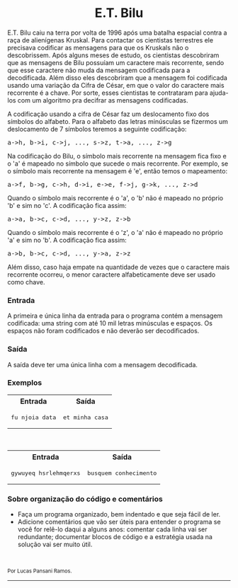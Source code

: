 <h1 style="text-align:center">E.T. Bilu</h1>

<p>
E.T. Bilu caiu na terra por volta de 1996 após uma batalha espacial
contra a raça de alienígenas Kruskal. Para contactar os cientistas
terrestres ele precisava codificar as mensagens para que os Kruskals
não o descobrissem. Após alguns meses de estudo, os cientistas
descobriram que as mensagens de Bilu possuíam um caractere mais
recorrente, sendo que esse caractere não muda da mensagem codificada
para a decodificada.  Além disso eles descobriram que a mensagem foi
codificada usando uma variação da Cifra de César, em que o valor do
caractere mais recorrente é a chave.  Por sorte, esses cientistas te
contrataram para ajuda-los com um algoritmo pra decifrar as mensagens
codificadas.

</p><p>
A codificação usando a cifra de César faz um deslocamento fixo dos
símbolos do alfabeto.  Para o alfabeto das letras minúsculas se
fizermos um deslocamento de 7 símbolos teremos a seguinte codificação:

</p><pre>a-&gt;h, b-&gt;i, c-&gt;j, ..., s-&gt;z, t-&gt;a, ..., z-&gt;g
</pre>

<p>
Na codificação do Bilu, o símbolo mais recorrente na mensagem fica
fixo e o 'a' é mapeado no símbolo que sucede o mais recorrente.  Por
exemplo, se o símbolo mais recorrente na mensagem é 'e', então temos o
mapeamento:

</p><pre>a-&gt;f, b-&gt;g, c-&gt;h, d-&gt;i, e-&gt;e, f-&gt;j, g-&gt;k, ..., z-&gt;d
</pre>

<p>
Quando o símbolo mais recorrente é o 'a', o 'b' não é mapeado no
próprio 'b' e sim no 'c'. A codificação fica assim:

</p><pre>a-&gt;a, b-&gt;c, c-&gt;d, ..., y-&gt;z, z-&gt;b
</pre>

<p>
Quando o símbolo mais recorrente é o 'z', o 'a' não é mapeado no
próprio 'a' e sim no 'b'.  A codificação fica assim:

</p><pre>a-&gt;b, b-&gt;c, c-&gt;d, ..., y-&gt;a, z-&gt;z
</pre>

<p>
Além disso, caso haja empate na quantidade de vezes que o caractere
mais recorrente ocorreu, o menor caractere alfabeticamente deve ser
usado como chave. 


</p><h3>Entrada</h3>
A primeira e única linha da entrada para o programa contém a mensagem
codificada: uma string com até 10 mil letras minúsculas e espaços.  Os
espaços não foram codificados e não deverão ser decodificados.



<h3>Saída</h3>
A saída deve ter uma única linha com a mensagem decodificada.


<h3>Exemplos</h3>

<p>
</p><table class="testcase">
<tbody><tr><th>Entrada</th><th>Saída</th></tr>
<tr><td>
<pre>fu njoia data
</pre>
</td><td>
<pre>et minha casa
</pre>
</td></tr>
</tbody></table>

<br>
<table class="testcase">
<tbody><tr><th>Entrada</th><th>Saída</th></tr>
<tr><td>
<pre>gywuyeq hsrlehmqerxs
</pre>
</td><td>
<pre>busquem conhecimento
</pre>
</td></tr>
</tbody></table>


<h3>Sobre organização do código e comentários</h3>

<ul>
<li>
Faça um programa organizado, bem indentado e que seja fácil de ler.
</li><li>
Adicione comentários que vão ser úteis para entender o programa se
você for relê-lo daqui a alguns anos: comentar cada linha vai ser
redundante; documentar blocos de código e a estratégia usada na
solução vai ser muito útil.
</li></ul>



<p>&nbsp;
</p><p>
<small>
Por Lucas Pansani Ramos.
</small>
</p>
<hr></form></div></div>

</body></html>

